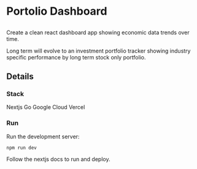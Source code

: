 # Portolio Dashboard

##

Create a clean react dashboard app showing economic data trends over time.

Long term will evolve to an investment portfolio tracker showing industry specific performance by long term stock only portfolio.

## Details

### Stack

Nextjs
Go
Google Cloud
Vercel

### Run

Run the development server:

```bash
npm run dev
```

Follow the nextjs docs to run and deploy.
